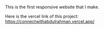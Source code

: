 This is the first responsive website that I make. 

Here is the vercel link of this project: https://connectwithabdulrahman.vercel.app/
